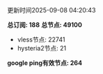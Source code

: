 更新时间2025-09-08 04:20:43

**总订阅: 188**
**总节点: 49100**
- vless节点: 22741
- hysteria2节点: 21

**google ping有效节点: 264**
